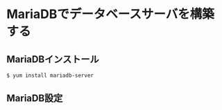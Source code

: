 # MariaDBでデータベースサーバを構築する

## MariaDBインストール

```shell-session
$ yum install mariadb-server

```

## MariaDB設定
